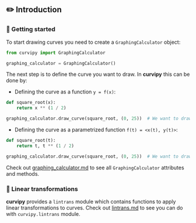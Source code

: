 ## :pencil2: Introduction


### :pushpin: Getting started
To start drawing curves you need to create a ```GraphingCalculator``` object:

```python
from curvipy import GraphingCalculator

graphing_calculator = GraphingCalculator()
```

The next step is to define the curve you want to draw. In **curvipy** this can be done by:

- Defining the curve as a function ```y = f(x)```: 
  
```python
def square_root(x):
    return x ** (1 / 2)

graphing_calculator.draw_curve(square_root, (0, 25))  # We want to draw the function from x = 0 to x = 25
```

- Defining the curve as a parametrized function ```f(t) = <x(t), y(t)>```: 

```python
def square_root(t):
    return t, t ** (1 / 2)

graphing_calculator.draw_curve(square_root, (0, 25))  # We want to draw the curve from t = 0 to t = 25
```

Check out [graphing_calculator.md](./graphing_calculator.md) to see all ```GraphingCalculator``` attributes and methods.


### :pushpin: Linear transformations

**curvipy** provides a ```lintrans``` module which contains functions to apply linear transformations to curves.
Check out [lintrans.md](./lintrans.md) to see you can do with ```curvipy.lintrans``` module.